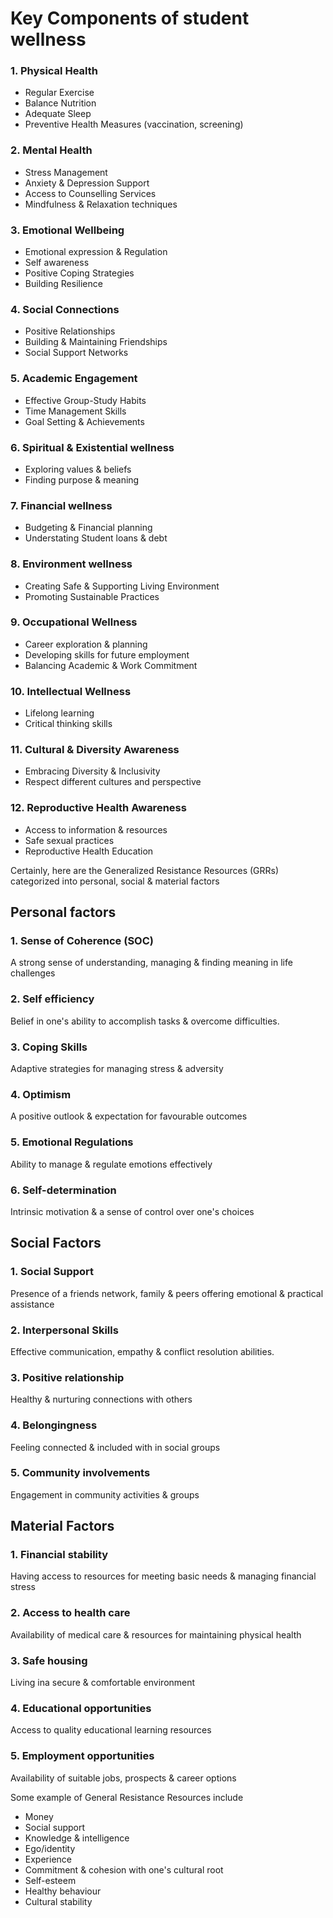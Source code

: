 # Key Components of student wellness
### 1. Physical Health
- Regular Exercise
- Balance Nutrition
- Adequate Sleep
- Preventive Health Measures (vaccination, screening)
### 2. Mental Health
- Stress Management
- Anxiety & Depression Support
- Access to Counselling Services
- Mindfulness & Relaxation techniques
### 3. Emotional Wellbeing
- Emotional expression & Regulation
- Self awareness
- Positive Coping Strategies
- Building Resilience
### 4. Social Connections
- Positive Relationships
- Building & Maintaining Friendships
- Social Support Networks
### 5. Academic Engagement
- Effective Group-Study Habits
- Time Management Skills
- Goal Setting & Achievements
### 6. Spiritual & Existential wellness
- Exploring values & beliefs
- Finding purpose & meaning
### 7. Financial wellness
- Budgeting & Financial planning
- Understating Student loans & debt
### 8. Environment wellness
- Creating Safe & Supporting Living Environment
- Promoting Sustainable Practices
### 9. Occupational Wellness
- Career exploration & planning
- Developing skills for future employment
- Balancing Academic & Work Commitment
### 10. Intellectual Wellness
- Lifelong learning
- Critical thinking skills
### 11. Cultural & Diversity Awareness
- Embracing Diversity & Inclusivity
- Respect different cultures and perspective
### 12. Reproductive Health Awareness
- Access to information & resources
- Safe sexual practices
- Reproductive Health Education

Certainly, here are the Generalized Resistance Resources (GRRs) categorized into personal, social & material factors


## Personal factors
### 1. Sense of Coherence (SOC)
A strong sense of understanding, managing & finding meaning in life challenges
### 2. Self efficiency
Belief in one's ability to accomplish tasks & overcome difficulties.
### 3. Coping Skills
Adaptive strategies for managing stress & adversity
### 4. Optimism
A positive outlook & expectation for favourable outcomes
### 5. Emotional Regulations
Ability to manage & regulate emotions effectively
### 6. Self-determination
Intrinsic motivation & a sense of control over one's choices

## Social Factors
### 1. Social Support
Presence of a friends network, family & peers offering emotional & practical assistance
### 2. Interpersonal Skills
Effective communication, empathy & conflict resolution abilities.
### 3. Positive relationship
Healthy & nurturing connections with others
### 4. Belongingness
Feeling connected & included with in social groups
### 5. Community involvements
Engagement in community activities & groups

## Material Factors
### 1. Financial stability
Having access to resources for meeting basic needs & managing financial stress
### 2. Access to health care
Availability of medical care & resources for maintaining physical health
### 3. Safe housing
Living ina secure & comfortable environment
### 4. Educational opportunities
Access to quality educational learning resources
### 5. Employment opportunities
Availability of suitable jobs, prospects & career options

Some example of General Resistance Resources include
- Money
- Social support
- Knowledge & intelligence
- Ego/identity
- Experience
- Commitment & cohesion with one's cultural root
- Self-esteem
- Healthy behaviour
- Cultural stability

